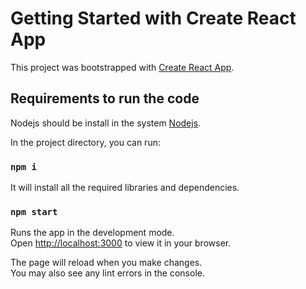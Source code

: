 # Getting Started with Create React App

This project was bootstrapped with [Create React App](https://github.com/facebook/create-react-app).

## Requirements to run the code
Nodejs should be install in the system [Nodejs](https://nodejs.org/en).

In the project directory, you can run:
### `npm i`

It will install all the required libraries and dependencies.


### `npm start`

Runs the app in the development mode.\
Open [http://localhost:3000](http://localhost:3000) to view it in your browser.

The page will reload when you make changes.\
You may also see any lint errors in the console.
